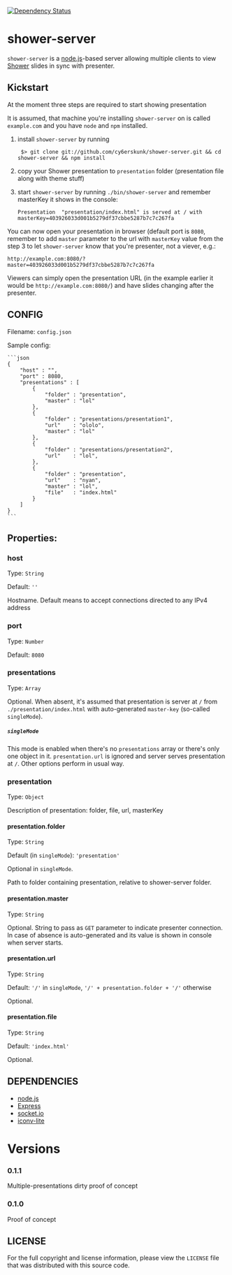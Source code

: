 [![Dependency Status](https://gemnasium.com/cy6erskunk/shower-server.png)](https://gemnasium.com/cy6erskunk/shower-server)

shower-server
======

`shower-server` is a [node.js][2]-based server allowing multiple clients to view [Shower][1] slides in sync with presenter.

Kickstart
---------
At the moment three steps are required to start showing presentation

It is assumed, that machine you're installing `shower-server` on is called `example.com` and
you have `node` and `npm` installed.

1. install `shower-server` by running

        $> git clone git://github.com/cy6erskunk/shower-server.git && cd shower-server && npm install

2. copy your Shower presentation to `presentation` folder (presentation file along with theme stuff)
3. start `shower-server` by running `./bin/shower-server` and remember masterKey it shows in the console:

    ```shell
    Presentation  "presentation/index.html" is served at / with masterKey=403926033d001b5279df37cbbe5287b7c7c267fa
    ```

You can now open your presentation in browser (default port is `8080`, remember to add `master` parameter to the url
with `masterKey` value from the step 3 to let `shower-server` know that you're presenter, not a viever, e.g.:

    http://example.com:8080/?master=403926033d001b5279df37cbbe5287b7c7c267fa

Viewers can simply open the presentation URL (in the example earlier it would be `http://example.com:8080/`)
and have slides changing after the presenter.

CONFIG
------
Filename: `config.json`

Sample config:

    ```json
    {
        "host" : "",
        "port" : 8080,
        "presentations" : [
            {
                "folder" : "presentation",
                "master" : "lol"
            },
            {
                "folder" : "presentations/presentation1",
                "url"    : "ololo",
                "master" : "lol"
            },
            {
                "folder" : "presentations/presentation2",
                "url"    : "lol",
            },
            {
                "folder" : "presentation",
                "url"    : "nyan",
                "master" : "lol",
                "file"   : "index.html"
            }
        ]
    }
    ```
## Properties:

### host
Type: `String`

Default: `''`

Hostname. Default means to accept connections directed to any IPv4 address

### port
Type: `Number`

Default: `8080`

### presentations
Type: `Array`

Optional. When absent, it's assumed that presentation is server at `/` from `./presentation/index.html`
with auto-generated `master-key` (so-called `singleMode`).

##### `singleMode`
This mode is enabled when there's no `presentations` array or there's only one object in it.
`presentation.url` is ignored and server serves presentation at `/`. Other options perform in usual way.

### presentation
Type: `Object`

Description of presentation: folder, file, url, masterKey

#### presentation.folder
Type: `String`

Default (in `singleMode`): `'presentation'`

Optional in `singleMode`.

Path to folder containing presentation, relative to shower-server folder.

#### presentation.master
Type: `String`

Optional. String to pass as `GET` parameter to indicate presenter connection.
In case of absence is auto-generated and its value is shown in console when server starts.

#### presentation.url
Type: `String`

Default: `'/'` in `singleMode`, `'/' + presentation.folder + '/'` otherwise

Optional.

#### presentation.file
Type: `String`

Default: `'index.html'`

Optional.

DEPENDENCIES
------------

* [node.js][2]
* [Express][3]
* [socket.io][4]
* [iconv-lite][5]

# Versions
### 0.1.1
Multiple-presentations dirty proof of concept

### 0.1.0
Proof of concept

LICENSE
-------

For the full copyright and license information, please view the `LICENSE` file
that was distributed with this source code.


[1]: https://github.com/shower/shower
[2]: http://nodejs.org/
[3]: http://expressjs.com/
[4]: https://github.com/learnboost/socket.io
[5]: https://github.com/ashtuchkin/iconv-lite
